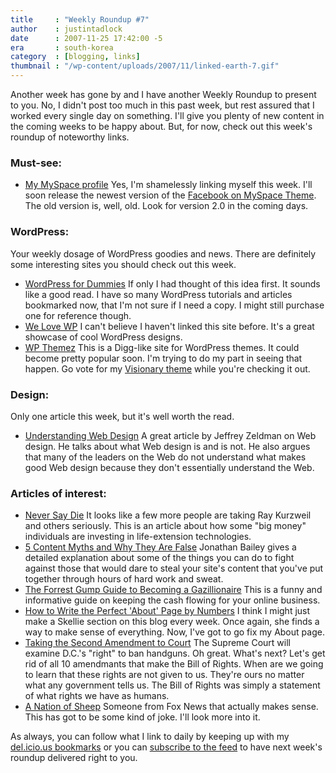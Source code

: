 ```yaml
---
title     : "Weekly Roundup #7"
author    : justintadlock
date      : 2007-11-25 17:42:00 -5
era       : south-korea
category  : [blogging, links]
thumbnail : "/wp-content/uploads/2007/11/linked-earth-7.gif"
---
```


Another week has gone by and I have another Weekly Roundup to present to you.  No, I didn't post too much in this past week, but rest assured that I worked every single day on something.  I'll give you plenty of new content in the coming weeks to be happy about.  But, for now, check out this week's roundup of noteworthy links.

<h3>Must-see:</h3>

<ul>
<li><a href="http://myspace.com/justintadlock" title="Justin Tadlock's MySpace page">My MySpace profile</a>
Yes, I'm shamelessly linking myself this week.  I'll soon release the newest version of the <a href="http://justintadlock.com/archives/2007/02/25/make-your-myspace-profile-look-like-facebook" title="Make your MySpace profile look like Facebook"> Facebook on MySpace Theme</a>.  The old version is, well, old.  Look for version 2.0 in the coming days.</li>
</ul>

<h3>WordPress:</h3>

Your weekly dosage of WordPress goodies and news.  There are definitely some interesting sites you should check out this week.

<ul>
<li><a href="http://www.amazon.com/gp/product/0470149469/?tag=justtadl-20" title="WordPress for Dummies">WordPress for Dummies</a>
If only I had thought of this idea first.  It sounds like a good read.  I have so many WordPress tutorials and articles bookmarked now, that I'm not sure if I need a copy.  I might still purchase one for reference though.</li>
<li><a href="http://welovewp.com" title="We Love WP">We Love WP</a>
I can't believe I haven't linked this site before.  It's a great showcase of cool WordPress designs.</li>
<li><a href="http://wpthemez.com" title="WP Themez: Top WordPress Themes">WP Themez</a>
This is a Digg-like site for WordPress themes.  It could become pretty popular soon.  I'm trying to do my part in seeing that happen.  Go vote for my <a href="http://www.wpthemez.com/story.php?title=Visionary_A_quality_WordPress_theme_for_news_and_magazine-style_sites_or_blogs" title="Visionary theme at WP Themez"> Visionary theme</a> while you're checking it out.</li>
</ul>

<h3>Design:</h3>

Only one article this week, but it's well worth the read.

<ul>
<li><a href="http://www.alistapart.com/articles/understandingwebdesign" title="Understanding Web Design">Understanding Web Design</a>
A great article by Jeffrey Zeldman on Web design.  He talks about what Web design is and is not.  He also argues that many of the leaders on the Web do not understand what makes good Web design because they don't essentially understand the Web.</li>
</ul>

<h3>Articles of interest:</h3>

<ul>
<li><a href="http://www.portfolio.com/executives/features/2007/11/19/Longevity-Industry" title="Never Say Die">Never Say Die</a>
It looks like a few more people are taking Ray Kurzweil and others seriously.  This is an article about how some "big money" individuals are investing in life-extension technologies.</li>
<li><a href="http://www.blogherald.com/2007/11/19/5-content-theft-myths-and-why-they-are-false" title="5 Content Myths and Why They Are False">5 Content Myths and Why They Are False</a>
Jonathan Bailey gives a detailed explanation about some of the things you can do to fight against those that would dare to steal your site's content that you've put together through hours of hard work and sweat.</li>
<li><a href="http://www.onmoneymaking.com/the-forrest-gump-guide-to-becoming-a-gazillionaire.html" title="The Forrest Gump Guide to Becoming a Gazillionaire">The Forrest Gump Guide to Becoming a Gazillionaire</a>
This is a funny and informative guide on keeping the cash flowing for your online business.</li>
<li><a href="http://www.skelliewag.org/how-to-write-the-perfect-about-page-by-numbers-150.htm" title="How to Write the Perfect 'About' Page (by Numbers)">How to Write the Perfect 'About' Page by Numbers</a>
I think I might just make a Skellie section on this blog every week.  Once again, she finds a way to make sense of everything.  Now, I've got to go fix my About page.</li>
<li><a href="http://www.cbsnews.com/stories/2007/11/25/eveningnews/main3537271.shtml" title="Taking the Second Amendment to Court">Taking the Second Amendment to Court</a>
The Supreme Court will examine D.C.'s "right" to ban handguns.  Oh great.  What's next?  Let's get rid of all 10 amendmants that make the Bill of Rights.  When are we going to learn that these rights are not given to us.  They're ours no matter what any government tells us.  The Bill of Rights was simply a statement of what rights we have as humans.</li>
<li><a href="http://www.youtube.com/watch?v=dvu12z832Xc" title="A Nation of Sheep">A Nation of Sheep</a>
Someone from Fox News that actually makes sense.  This has got to be some kind of joke.  I'll look more into it.</li>
</ul>

As always, you can follow what I link to daily by keeping up with my <a href="http://del.icio.us/greenshady" title="My del.icio.us bookmarks"> del.icio.us bookmarks</a> or you can <a href="http://feeds.feedburner.com/justintadlock" title="Subscribe to the feed"> subscribe to the feed</a> to have next week's roundup delivered right to you.
